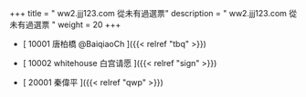 +++
title = "  ww2.jjj123.com 從未有過選票"
description = "  ww2.jjj123.com 從未有過選票  "
weight = 20
+++



* [ 10001 唐柏橋 @BaiqiaoCh  ]({{< relref "tbq" >}})


* [ 10002 whitehouse 白宫请愿  ]({{< relref "sign" >}})


* [ 20001 秦偉平  ]({{< relref "qwp" >}})

